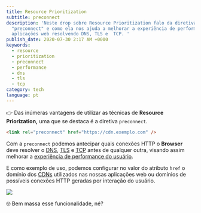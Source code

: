```yaml
---
title: Resource Prioritization
subtitle: preconnect
description: 'Neste drop sobre Resource Prioritization falo da diretiva
  "preconnect" e como ela nos ajuda a melhorar a experiência de performance em
  aplicações web resolvendo DNS, TLS e  TCP. '
publish_date: 2020-07-30 2:17 AM +0000
keywords:
  - resource
  - prioritization
  - preconnect
  - performance
  - dns
  - tls
  - tcp
category: tech
language: pt
---
```


👉 Das inúmeras vantagens de utilizar as técnicas de **Resource Priorization,** uma que se destaca é a diretiva `preconnect`.

```html
<link rel="preconnect" href="https://cdn.exemplo.com" />
```

Com a `preconnect` podemos antecipar quais conexões HTTP o **Browser** deve resolver o [DNS](https://pt.wikipedia.org/wiki/Sistema_de_Nomes_de_Dom%C3%ADnio), [TLS](https://pt.wikipedia.org/wiki/Transport_Layer_Security) e [TCP](https://pt.wikipedia.org/wiki/Transmission_Control_Protocol) antes de qualquer outra, visando assim melhorar a [experiência de performance do usuário](https://siliconangle.com/2019/05/23/million-dollar-millisecond-lowering-life-death-latency-dx-cubeconversations/).

E como exemplo de uso, podemos configurar no valor do atributo `href` o domínio dos [CDNs](https://pt.wikipedia.org/wiki/Rede_de_fornecimento_de_conte%C3%BAdo) utilizados nas nossas aplicações web ou domínios de possíveis conexões HTTP geradas por interação do usuário.

![](https://res.cloudinary.com/beto-muniz/image/upload/f_auto/v1595993153/Untitled_olf369.png)

🤓 Bem massa esse funcionalidade, né?
